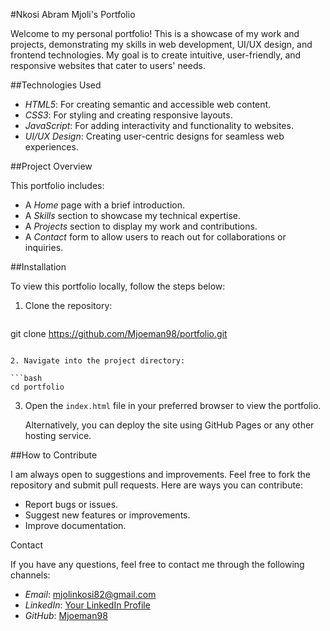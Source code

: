 #Nkosi Abram Mjoli's Portfolio

Welcome to my personal portfolio! This is a showcase of my work and projects, demonstrating my skills in web development, UI/UX design, and frontend technologies. My goal is to create intuitive, user-friendly, and responsive websites that cater to users' needs.

##Technologies Used

- *HTML5*: For creating semantic and accessible web content.
- *CSS3*: For styling and creating responsive layouts.
- *JavaScript*: For adding interactivity and functionality to websites.
- *UI/UX Design*: Creating user-centric designs for seamless web experiences.

##Project Overview

This portfolio includes:
- A *Home* page with a brief introduction.
- A *Skills* section to showcase my technical expertise.
- A *Projects* section to display my work and contributions.
- A *Contact* form to allow users to reach out for collaborations or inquiries.

##Installation

To view this portfolio locally, follow the steps below:

1. Clone the repository:

   ```bash
git clone https://github.com/Mjoeman98/portfolio.git
   ```

2. Navigate into the project directory:

   ```bash
   cd portfolio
   ```

3. Open the `index.html` file in your preferred browser to view the portfolio.

   Alternatively, you can deploy the site using GitHub Pages or any other hosting service.

##How to Contribute

I am always open to suggestions and improvements. Feel free to fork the repository and submit pull requests. Here are ways you can contribute:
- Report bugs or issues.
- Suggest new features or improvements.
- Improve documentation.

Contact

If you have any questions, feel free to contact me through the following channels:

- *Email*: mjolinkosi82@gmail.com
- *LinkedIn*: [Your LinkedIn Profile](https://www.linkedin.com/in/yourprofile)
- *GitHub*: [Mjoeman98](https://github.com/Mjoeman98)